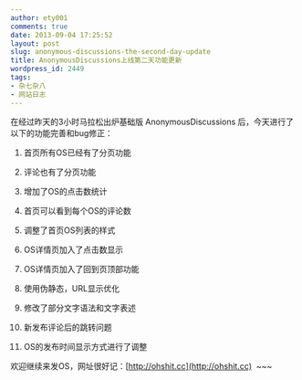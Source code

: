 ```yaml
---
author: ety001
comments: true
date: 2013-09-04 17:25:52
layout: post
slug: anonymous-discussions-the-second-day-update
title: AnonymousDiscussions上线第二天功能更新
wordpress_id: 2449
tags:
- 杂七杂八
- 网站日志
---
```


在经过昨天的3小时马拉松出炉基础版 AnonymousDiscussions 后，今天进行了以下的功能完善和bug修正：

  1. 首页所有OS已经有了分页功能


  2. 评论也有了分页功能


  3. 增加了OS的点击数统计


  4. 首页可以看到每个OS的评论数


  5. 调整了首页OS列表的样式


  6. OS详情页加入了点击数显示


  7. OS详情页加入了回到页顶部功能


  8. 使用伪静态，URL显示优化


  9. 修改了部分文字语法和文字表述


  10. 新发布评论后的跳转问题


  11. OS的发布时间显示方式进行了调整

欢迎继续来发OS，网址很好记：[http://ohshit.cc](http://ohshit.cc)  ~~~

